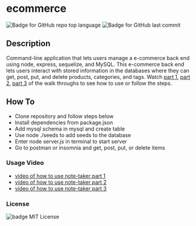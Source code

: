 # ecommerce

![Badge for GitHub repo top language](https://img.shields.io/github/languages/top/breyera/ecommerce?style=flat&logo=appveyor) ![Badge for GitHub last commit](https://img.shields.io/github/last-commit/breyera/ecommerce?style=flat&logo=appveyor)

## Description

Command-line application that lets users manage a e-commerce back end using node, express, sequelize, and MySQL. This e-commerce back end lets users interact with stored information in the databases where they can get, post, put, and delete products, categories, and tags. Watch [part 1](https://drive.google.com/file/d/1Y58fkKiB5gL3My4jniMY6nGbIUdnyg_L/view?usp=sharing), [part 2](https://drive.google.com/file/d/1PBIhEJxbm9vYQGWHnM8OcvPz81zKUGws/view?usp=sharing), [part 3](https://drive.google.com/file/d/1-q34Z0VmLQ7pv6ZpOcx04dk3cCtrWXyi/view?usp=sharing) of the walk throughs to see how to use or follow the steps.

## How To

- Clone repository and follow steps below
- Install dependencies from package.json
- Add mysql schema in mysql and create table
- Use node ./seeds to add seeds to the database
- Enter node server.js in terminal to start server
- Go to postman or insomnia and get, post, put, or delete items

### Usage Video

- [video of how to use note-taker part 1](https://drive.google.com/file/d/1Y58fkKiB5gL3My4jniMY6nGbIUdnyg_L/view?usp=sharing)
- [video of how to use note-taker part 2](https://drive.google.com/file/d/1PBIhEJxbm9vYQGWHnM8OcvPz81zKUGws/view?usp=sharing)
- [video of how to use note-taker part 3](https://drive.google.com/file/d/1-q34Z0VmLQ7pv6ZpOcx04dk3cCtrWXyi/view?usp=sharing)

### License

![badge](https://img.shields.io/badge/license-MIT-brightgreen)
MIT License
